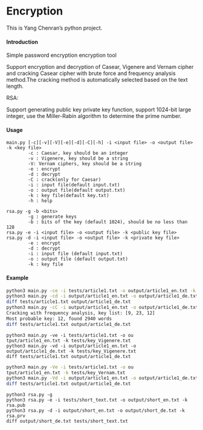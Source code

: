 # Encryption

This is Yang Chenran’s python project.

#### Introduction

Simple password encryption encryption tool

Support encryption and decryption of Casear, Vigenere and Vernam cipher and cracking Casear cipher with brute force and frequency analysis method.The cracking method is automatically selected based on the text length.



RSA:

Support generating public key private key function, support 1024-bit large integer, use the Miller-Rabin algorithm to determine the prime number.



#### Usage

```
main.py [-c][-v][-V][-e][-d][-C][-h] -i <input file> -o <output file> -k <key file>
        -c : Caesar, key should be an integer
        -v : Vigenere, key should be a string
        -V: Vernam ciphers, key should be a string
        -e : encrypt
        -d : decrypt
        -C : crack(only for Caesar)
        -i : input file(default input.txt)
        -o : output file(default output.txt)
        -k : key file(default key.txt)
        -h : help
```

```
rsa.py -g -b <bits>
        -g : generate keys
        -b : bits of the key (default 1024), should be no less than 128
rsa.py -e -i <input file> -o <output file> -k <public key file>
rsa.py -d -i <input file> -o <output file> -k <private key file>
        -e : encrypt
        -d : decrypt
        -i : input file (default input.txt)
        -o : output file (default output.txt)
        -k : key file
```

#### Example

```bash
python3 main.py -ce -i tests/article1.txt -o output/article1_en.txt -k tests/key_Casear.txt
python3 main.py -cd -i output/article1_en.txt -o output/article1_de.txt -k tests/key_Casear.txt
diff tests/article1.txt output/article1_de.txt
python3 main.py -cC -i output/article1_en.txt -o output/article1_de.txt -k tests/key_Casear.txt
Cracking with frequency analysis, key list: [9, 23, 12]
Most probable key: 12, found 2940 words
diff tests/article1.txt output/article1_de.txt
```

```
python3 main.py -ve -i tests/article1.txt -o ou
tput/article1_en.txt -k tests/key_Vigenere.txt
python3 main.py -vd -i output/article1_en.txt -o output/article1_de.txt -k tests/key_Vigenere.txt
diff tests/article1.txt output/article1_de.txt
```

```bash
python3 main.py -Ve -i tests/article1.txt -o ou
tput/article1_en.txt -k tests/key_Vernam.txt
python3 main.py -Vd -i output/article1_en.txt -o output/article1_de.txt -k tests/key_Vernam.txt
diff tests/article1.txt output/article1_de.txt
```

```
python3 rsa.py -g
python3 rsa.py -e -i tests/short_text.txt -o output/short_en.txt -k rsa.pub
python3 rsa.py -d -i output/short_en.txt -o output/short_de.txt -k rsa.prv
diff output/short_de.txt tests/short_text.txt
```

